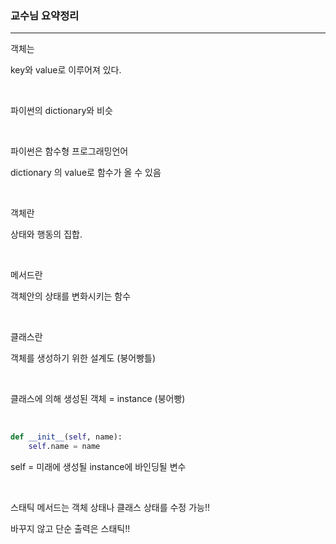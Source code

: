 ### 교수님 요약정리

---

객체는

key와 value로 이루어져 있다.

<br/>

파이썬의 dictionary와 비슷

<br/>

파이썬은 함수형 프로그래밍언어

dictionary 의 value로 함수가 올 수 있음

<br/>

객체란

상태와 행동의 집합.

<br/>

메서드란

객체안의 상태를 변화시키는 함수

<br/>

클래스란

객체를 생성하기 위한 설계도 (붕어빵틀)

<br/>

클래스에 의해 생성된 객체 = instance (붕어빵)

<br/>

```python
def __init__(self, name):
    self.name = name
```

self  = 미래에 생성될 instance에 바인딩될 변수

<br/>

스태틱 메서드는 객체 상태나 클래스 상태를 수정 가능!!

바꾸지 않고 단순 출력은 스태틱!!

